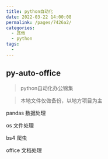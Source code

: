 ```yaml
---
title: python自动化
date: 2022-03-22 14:00:08
permalink: /pages/7426a2/
categories:
  - 其他
  - python
tags:
  - 
---
```


## py-auto-office

> python自动化办公锦集

> 本地文件仅做备份，以地方项目为主

pandas 数据处理

os 文件处理

bs4 爬虫

office 文档处理






